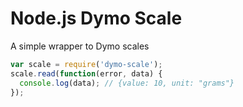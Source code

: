 # Node.js Dymo Scale

A simple wrapper to Dymo scales

```javascript
var scale = require('dymo-scale');
scale.read(function(error, data) {
  console.log(data); // {value: 10, unit: "grams"}
});
```
